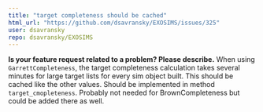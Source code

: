 ```yaml
---
title: "target completeness should be cached"
html_url: "https://github.com/dsavransky/EXOSIMS/issues/325"
user: dsavransky
repo: dsavransky/EXOSIMS
---
```


**Is your feature request related to a problem? Please describe.**
When using ``GarrettCompleteness``, the target completeness calculation takes several minutes for large target lists for every sim object built.  This should be cached like the other values.  Should be implemented in method ``target_cmopleteness``.  Probably not needed for BrownCompleteness but could be added there as well. 


